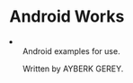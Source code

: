 <h1>Android Works</h1>
<li>
  <ul>Android examples for use.</ul>
  <ul>Written by AYBERK GEREY.</ul>
</li>
